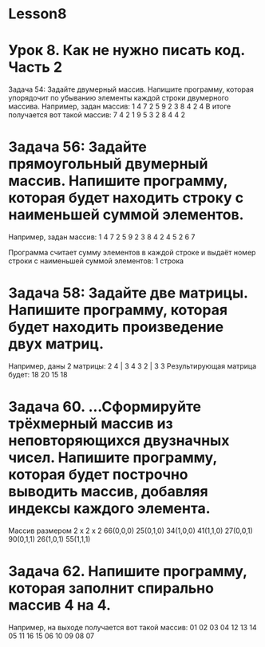 # Lesson8

# Урок 8. Как не нужно писать код. Часть 2
Задача 54: Задайте двумерный массив. Напишите программу, которая упорядочит по убыванию элементы каждой строки двумерного массива.
Например, задан массив:
1 4 7 2
5 9 2 3
8 4 2 4
В итоге получается вот такой массив:
7 4 2 1
9 5 3 2
8 4 4 2

# Задача 56: Задайте прямоугольный двумерный массив. Напишите программу, которая будет находить строку с наименьшей суммой элементов.

Например, задан массив:
1 4 7 2
5 9 2 3
8 4 2 4
5 2 6 7

Программа считает сумму элементов в каждой строке и выдаёт номер строки с наименьшей суммой элементов: 1 строка

# Задача 58: Задайте две матрицы. Напишите программу, которая будет находить произведение двух матриц.
Например, даны 2 матрицы:
2 4 | 3 4
3 2 | 3 3
Результирующая матрица будет:
18 20
15 18

# Задача 60. ...Сформируйте трёхмерный массив из неповторяющихся двузначных чисел. Напишите программу, которая будет построчно выводить массив, добавляя индексы каждого элемента.
Массив размером 2 x 2 x 2
66(0,0,0) 25(0,1,0)
34(1,0,0) 41(1,1,0)
27(0,0,1) 90(0,1,1)
26(1,0,1) 55(1,1,1)

# Задача 62. Напишите программу, которая заполнит спирально массив 4 на 4.
Например, на выходе получается вот такой массив:
01 02 03 04
12 13 14 05
11 16 15 06
10 09 08 07
